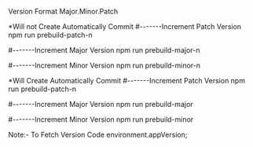 Version Format Major.Minor.Patch

*Will not Create Automatically Commit
#-------Increment Patch Version
npm run prebuild-patch-n

#-------Increment Major Version
npm run prebuild-major-n

#-------Increment Minor Version
npm run prebuild-minor-n

*Will Create Automatically  Commit
#-------Increment Patch Version
npm run prebuild-patch-n

#-------Increment Major Version
npm run prebuild-major

#-------Increment Minor Version
npm run prebuild-minor


Note:-
To Fetch Version Code
environment.appVersion;